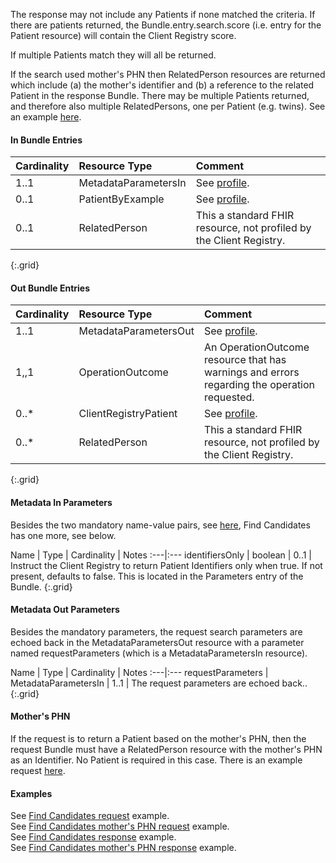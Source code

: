 
The response may not include any Patients if none matched the criteria.  If there are patients returned, the Bundle.entry.search.score (i.e. entry for the Patient resource) will contain the Client Registry score.

If multiple Patients match they will all be returned.

If the search used mother's PHN then RelatedPerson resources are returned which include (a) the mother's identifier and (b) a reference to the related Patient in the response Bundle.  There may be multiple Patients returned, and therefore also multiple RelatedPersons, one per Patient (e.g. twins).  See an example [here](Bundle-Bundle-FindCandidates-Response-MomsPHN-Example.html).

#### In Bundle Entries

Cardinality | Resource Type | Comment
:---|:---|:---
1..1 | MetadataParametersIn | See [profile](StructureDefinition-bc-metadata-parameters-in.html).
0..1 | PatientByExample | See [profile](StructureDefinition-bc-patient-by-example.html).
0..1 | RelatedPerson | This a standard FHIR resource, not profiled by the Client Registry.
{:.grid}

#### Out Bundle Entries

Cardinality | Resource Type | Comment
:---|:---|:---
1..1 | MetadataParametersOut | See [profile](StructureDefinition-bc-metadata-parameters-out.html).
1,,1 | OperationOutcome | An OperationOutcome resource that has warnings and errors regarding the operation requested.
0..* | ClientRegistryPatient | See [profile](StructureDefinition-bc-patient.html).
0..* | RelatedPerson | This a standard FHIR resource, not profiled by the Client Registry.
{:.grid}

#### Metadata In Parameters

Besides the two mandatory name-value pairs, see [here](StructureDefinition-bc-metadata-parameters-in.html), Find Candidates has one more, see below.

Name | Type | Cardinality | Notes
:---|:---
identifiersOnly | boolean | 0..1 | Instruct the Client Registry to return Patient Identifiers only when true. If not present, defaults to false. This is located in the Parameters entry of the Bundle.
{:.grid}

#### Metadata Out Parameters

Besides the mandatory parameters, the request search parameters are echoed back in the MetadataParametersOut resource with a parameter named requestParameters (which is a MetadataParametersIn resource).

Name | Type | Cardinality | Notes
:---|:---
requestParameters | MetadataParametersIn | 1..1 | The request parameters are echoed back..
{:.grid}

#### Mother's PHN

If the request is to return a Patient based on the mother's PHN, then the request Bundle must have a RelatedPerson resource with the mother's PHN as an Identifier.  No Patient is required in this case.  There is an example request [here](Bundle-Bundle-FindCandidates-UsingMomsPHN-Request-Example.html).

#### Examples

See [Find Candidates request](Bundle-Bundle-FindCandidatesByExample-Request-Example.html) example.  
See [Find Candidates mother's PHN request](Bundle-Bundle-FindCandidates-UsingMomsPHN-Request-Example.html) example.  
See [Find Candidates response](Bundle-Bundle-FindCandidates-Response-Example.html) example.  
See [Find Candidates mother's PHN response](Bundle-Bundle-FindCandidates-Response-MomsPHN-Example.html) example.  

